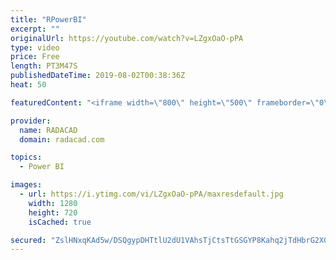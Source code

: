 ```yaml
---
title: "RPowerBI"
excerpt: ""
originalUrl: https://youtube.com/watch?v=LZgxOaO-pPA
type: video
price: Free
length: PT3M47S
publishedDateTime: 2019-08-02T00:38:36Z
heat: 50

featuredContent: "<iframe width=\"800\" height=\"500\" frameborder=\"0\" src=\"https://www.youtube.com/embed/LZgxOaO-pPA\" allow=\"accelerometer; autoplay; encrypted-media; gyroscope; picture-in-picture\" allowfullscreen></iframe>"

provider:
  name: RADACAD
  domain: radacad.com

topics:
  - Power BI

images:
  - url: https://i.ytimg.com/vi/LZgxOaO-pPA/maxresdefault.jpg
    width: 1280
    height: 720
    isCached: true

secured: "ZslHNxqKAd5w/DSQgypDHTtlU2dU1VAhsTjCtsTtGSGYP8Kahq2jTdHbrG2XGYPhno57EHN74XahXHWTIB96xFwdkdwJFO8JYL4KAzkLP9b6E5QzePOLVJdxZsqYm/yDIS2Y5b8yPNO7FzcoXPGHWbuYIvOPcVAwN53+YukmUIhLFeDRRcQWZaQ82dldoOnLR8qmZmjAIKBS4C/TSF0iQg+MXC9/kSu7oPhIApEmcXU2o7NfSdRnzQzPeTjI5U4go9KLpn4jJ+2yw6G6nxavUMaxNnzimga5/9sMbIA4AE91F0RXBuVYOwCt2wQ+o/sfdH1C8kn5MNaY+ViDslD5HRkb2ScXfQuIWEmQJXwWIddtz+GpAAIYTVuRU7yXx/TusOjx6iPXuvDMk9M96xlxMZrUGUtYVHiUAfO0DhxxxUk=;jSjDID0TJ6n/nxbnwPNP6g=="
---
```


